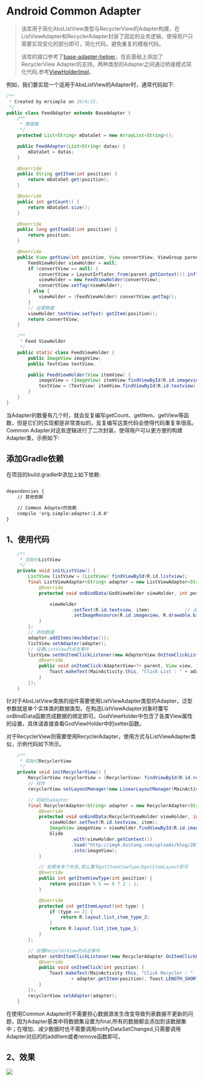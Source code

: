 # Android Common Adapter 

> 该库用于简化AbsListView类型与RecyclerView的Adapter构建，在ListViewAdapter和RecyclerAdapter封装了固定的业务逻辑，使得用户只需要实现变化的部分即可，简化代码，避免重复的模板代码。
> 
> 该库的接口参考了[base-adapter-helper](https://github.com/JoanZapata/base-adapter-helper)，在此基础上添加了RecyclerView Adapter的支持。两种类型的Adapter之间通过桥接模式简化代码,参考[ViewHolderImpl](https://github.com/bboyfeiyu/commonadapter/blob/master/adapter/src/main/java/com/simple/commonadapter/viewholders/ViewHolderImpl.java)。

例如，我们要实现一个适用于AbsListView的Adapter时，通常代码如下: 

```java
/**
 * Created by mrsimple on 28/9/15.
 */
public class FeedAdapter extends BaseAdapter {
    /**
     * 数据集
     */
    protected List<String> mDataSet = new ArrayList<String>();

    public FeedAdapter(List<String> datas) {
        mDataSet = datas;
    }

    @Override
    public String getItem(int position) {
        return mDataSet.get(position);
    }

    @Override
    public int getCount() {
        return mDataSet.size();
    }

    @Override
    public long getItemId(int position) {
        return position;
    }

    @Override
    public View getView(int position, View convertView, ViewGroup parent) {
        FeedViewHolder viewHolder = null;
        if (convertView == null) {
            convertView = LayoutInflater.from(parent.getContext()).inflate(R.layout.list_item_type_1, parent, false);
            viewHolder = new FeedViewHolder(convertView);
            convertView.setTag(viewHolder);
        } else {
            viewHolder = (FeedViewHolder) convertView.getTag();
        }
        // 设置数据
        viewHolder.textView.setText( getItem(position));
        return convertView;
    }

    /**
     * Feed ViewHolder
     */
    public static class FeedViewHolder {
        public ImageView imageView;
        public TextView textView;

        public FeedViewHolder(View itemView) {
            imageView = (ImageView) itemView.findViewById(R.id.imageview);
            textView = (TextView) itemView.findViewById(R.id.textview);
        }
    }
}
```
当Adapter的数量有几个时，就会反复编写getCount、getItem、getView等函数，但是它们的实现都是非常类似的，反复编写这类代码会使得代码重复率很高。Common Adapter对这些逻辑进行了二次封装，使得用户可以更方便的构建Adapter类，示例如下: 

## 添加Gradle依赖

在项目的build.gradle中添加上如下依赖: 

```xml

dependencies {
    // 其他依赖
	
    // Common Adapter的依赖
    compile 'org.simple:adapter:1.0.0'
}
```

## 1、使用代码

```java
    /**
     * 初始化ListView
     */
    private void initListView() {
        ListView listView = (ListView) findViewById(R.id.listview);
        final ListViewAdapter<String> adapter = new ListViewAdapter<String>(R.layout.list_item_type_1) {
            @Override
            protected void onBindData(GodViewHolder viewHolder, int position, String item) {

                viewHolder
                        .setText(R.id.textview, item)             // 设置文本内容
                        .setImageResource(R.id.imageview, R.drawable.big_smile) ; // 设置图片资源
            }
        };
        // 添加数据
        adapter.addItems(mockDatas());
        listView.setAdapter(adapter);
        // 设置ListView的点击事件
        listView.setOnItemClickListener(new AdapterView.OnItemClickListener() {
            @Override
            public void onItemClick(AdapterView<?> parent, View view, int position, long id) {
                Toast.makeText(MainActivity.this, "Click List : " + adapter.getItem(position), Toast.LENGTH_SHORT).show();
            }
        });
    }
```

针对于AbsListView类族的组件需要使用ListViewAdapter类型的Adapter，泛型参数就是单个实体类的数据类型。在构造ListViewAdapter对象时覆写onBindData函数完成数据的绑定即可。GodViewHolder中包含了各类View属性的设置，具体请直接查看GodViewHolder中的setter函数。

对于RecyclerView则需要使用RecyclerAdapter，使用方式与ListViewAdapter类似，示例代码如下所示。

```java
    /**
     * 初始化RecyclerView
     */
    private void initRecyclerView() {
        RecyclerView recyclerView = (RecyclerView) findViewById(R.id.recyclerview);
        // 线性
        recyclerView.setLayoutManager(new LinearLayoutManager(MainActivity.this));

        // 初始化adapter
        final RecyclerAdapter<String> adapter = new RecyclerAdapter<String>(R.layout.list_item_type_1, mockDatas()) {
            @Override
            protected void onBindData(RecyclerViewHolder viewHolder, int position, String item) {
                viewHolder.setText(R.id.textview, item);
                ImageView imageView = viewHolder.findViewById(R.id.imageview);
                Glide
                        .with(viewHolder.getContext())
                        .load("http://img4.duitang.com/uploads/blog/201402/19/20140219232639_Cda2j.thumb.600_0.jpeg")
                        .into(imageView);
            }

            // 如果有多个布局,那么覆写getItemViewType与getItemLayout即可
            @Override
            public int getItemViewType(int position) {
                return position % 5 == 0 ? 2 : 1;
            }

            @Override
            protected int getItemLayout(int type) {
                if (type == 2) {
                    return R.layout.list_item_type_2;
                }
                return R.layout.list_item_type_1;
            }
        };

        // 设置RecyclerView的点击事件
        adapter.setOnItemClickListener(new RecyclerAdapter.OnItemClickListener() {
            @Override
            public void onItemClick(int position) {
                Toast.makeText(MainActivity.this, "Click Recycler : "
                        + adapter.getItem(position), Toast.LENGTH_SHORT).show();
            }
        });
        recyclerView.setAdapter(adapter);
    }
```

在使用Common Adapter时不需要担心数据源发生改变导致列表数据不更新的问题，因为Adapter基类中将数据集设置为final,所有的数据都会添加到该数据集中；在增加、减少数据时也不需要调用notifyDataSetChanged,只需要调用Adapter对应的的addItem或者remove函数即可。

## 2、效果

![](./images/adapter.gif)





